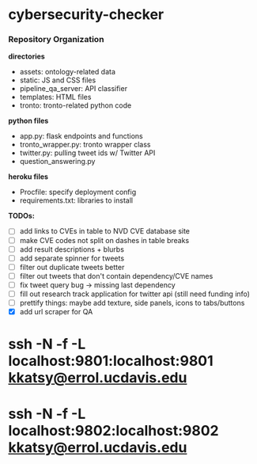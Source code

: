 # cybersecurity-checker


### Repository Organization
**directories**
- assets: ontology-related data
- static: JS and CSS files
- pipeline_qa_server: API classifier
- templates: HTML files
- tronto: tronto-related python code

**python files**
- app.py: flask endpoints and functions
- tronto_wrapper.py: tronto wrapper class
- twitter.py: pulling tweet ids w/ Twitter API
- question_answering.py

**heroku files**
- Procfile: specify deployment config
- requirements.txt: libraries to install

**TODOs:**
- [ ] add links to CVEs in table to NVD CVE database site
- [ ] make CVE codes not split on dashes in table breaks
- [ ] add result descriptions + blurbs
- [ ] add separate spinner for tweets
- [ ] filter out duplicate tweets better
- [ ] filter out tweets that don't contain dependency/CVE names
- [ ] fix tweet query bug -> missing last dependency
- [ ] fill out research track application for twitter api (still need funding info)
- [ ] prettify things: maybe add texture, side panels, icons to tabs/buttons
- [x] add url scraper for QA

# ssh -N -f -L localhost:9801:localhost:9801 kkatsy@errol.ucdavis.edu
# ssh -N -f -L localhost:9802:localhost:9802 kkatsy@errol.ucdavis.edu
